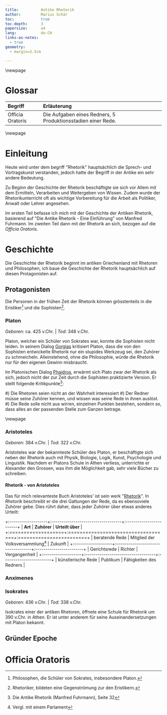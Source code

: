 ```yaml
---
title:          Antike Rhetorik
author:         Marius Schär
toc:            true
toc-depth:      3
papersize:      a4
lang:           de-CH
links-as-notes:
  - true
geometry:
  - margin=2.5cm

---
```

[comment]: # (This is to achieve a pagebreak after the TOC)
\newpage

# Glossar
| **Begriff**       | **Erläuterung**                         |
|:------------------|:----------------------------------------|
| Officia Oratoris  | Die Aufgaben eines Redners, 5 Produktionsstadien einer Rede. |

\newpage
# Einleitung
Heute wird unter dem begriff "Rhetorik" hauptsächlich die Sprech- und Vortragskunst verstanden, jedoch hatte der Begriff in der Antike ein sehr andere Bedeutung.

Zu Beginn der Geschichte der Rhetorik beschäftigte sie sich vor Allem mit dem Ermitteln, Verarbeiten und Weitergeben von Wissen. Zudem wurde der Rhetorikunterricht oft als wichtige Vorbereitung für die Arbeit als Politiker, Anwalt oder Lehrer angesehen.

Im ersten Teil befasse ich mich mit der Geschichte der Antiken Rhetorik, basierend auf "Die Antike Rhetorik - Eine Einführung" von Manfred Fuhrmann. Im zweiten Teil dann mit der Rhetorik an sich, bezogen auf die *Officia Oratoris*.

# Geschichte
Die Geschichte der Rhetorik beginnt im antiken Griechenland mit Rhetoren und Philosophen, ich baue die Geschichte der Rhetorik hauptsächlich auf diesen Protagonisten auf.

## Protagonisten
Die Personen in der frühen Zeit der Rhetorik können grösstenteils in die Eristiker[^eristiker] und die Sophisten[^sophisten].

[^eristiker]: Philosophen, die Schüler von Sokrates, insbesondere Platon.
[^sophisten]: Rhetoriker, bildeten eine Gegenströmung zur den Eristikern.

### Platon
*Geboren*:  ca. 425 v.Chr. | *Tod*: 348 v.Chr.

Platon, welcher ein Schüler von Sokrates war, konnte die Sophisten nicht leiden. In seinem Dialog [Gorgias](https://de.wikipedia.org/wiki/Gorgias_(Platon) ) kritisiert Platon, dass die von den Sophisten entwickelte Rhetorik nur ein stupides Werkzeug sei, den Zuhörer zu schmeicheln. Alleinstehend, ohne die Philosophie, würde die Rhetorik nur für den eigenen Gewinn misbraucht.

Im Platonischen Dialog [Phaidros](https://de.wikipedia.org/wiki/Phaidros), erwärmt sich Plato zwar der Rhetorik als sich, jedoch nicht der zur Zeit durch die Sophisten praktizierte Version. Er stellt folgende Kritikpunkte[^dar32]:

#) Die Rhetoren seien nicht an der Wahrheit interessiert
#) Der Redner müsse seine Zuhörer kennen, und wissen was seine Rede in ihnen auslöst.
#) Die Rede solle nicht aus wirren, einzelnen Punkten bestehen, sondern so, dass alles an der passenden Stelle zum Ganzen betrage.

[^dar32]: Die Antike Rhetorik (Manfred Fuhrmann), Seite 32

\newpage
### Aristoteles
*Geboren*: 384 v.Chr. | *Tod*: 322 v.Chr.

Aristoteles war der bekannteste Schüler des Platon, er beschäftigte sich neben der Rhetorik auch mit Physik, Biologie, Logik, Kunst, Psychologie und Linguistik. Nachdem er Platons Schule in Athen verliess, unterrichte er Alexander den Grossen, was ihm die Möglichkeit gab, sehr viele Bücher zu schreiben.

#### Rhetorik - von Aristoteles
Das für mich relevanteste Buch Aristoteles' ist sein werk "[Rhetorik](https://de.wikipedia.org/wiki/Rhetorik_(Aristoteles) )". In *Rhetorik* beschreibt er die drei Gattungen der Rede, da es ebensoviele Zuhörer gebe. Dies rührt daher, dass jeder Zuhörer über etwas anderes Urteilt:

+:-------------------+:-----------------------------------+:------------------------+
| **Art**            | **Zuhörer**                        | **Urteilt über**        |
+:===================+:===================================+:========================+
| beratende Rede     | Mitglied der Volksversammlung[^vv] | Zukunft                 |
+:-------------------+:-----------------------------------+:------------------------+
| Gerichtsrede       | Richter                            | Vergangenheit           |
+:-------------------+:-----------------------------------+:------------------------+
| künstlerische Rede | Publikum                           | Fähigkeiten des Redners |

[^vv]: Vergl. mit einem Parlament


### Anximenes

### Isokrates
*Geboren*: 436 v.Chr. | *Tod*: 338 v.Chr.

Isokrates einer der antiken Rhetoren, öffnete eine Schule für Rhetorik um 390 v.Chr. in Athen. Er ist unter anderem für seine Auseinandersetzungen mit Platon bekannt.

## Gründer Epoche

# Officia Oratoris
